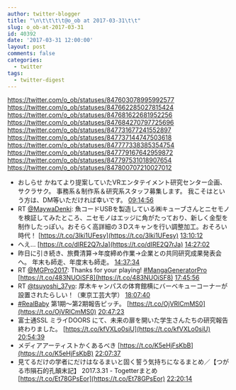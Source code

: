 ```yaml
---
author: twitter-blogger
title: "\n\t\t\t\t@o_ob at 2017-03-31\t\t"
slug: o_ob-at-2017-03-31
id: 40392
date: '2017-03-31 12:00:00'
layout: post
comments: false
categories:
  - twitter
tags:
  - twitter-digest
---
```


https://twitter.com/o_ob/statuses/847603078995992577 https://twitter.com/o_ob/statuses/847662285027815424 https://twitter.com/o_ob/statuses/847681622681952256 https://twitter.com/o_ob/statuses/847684270797725696 https://twitter.com/o_ob/statuses/847731677241552897 https://twitter.com/o_ob/statuses/847737144747503618 https://twitter.com/o_ob/statuses/847777338385354754 https://twitter.com/o_ob/statuses/847779167642959872 https://twitter.com/o_ob/statuses/847797531018907654 https://twitter.com/o_ob/statuses/847800707210027012  

*   おしらせ かねてより提案していたVRエンタテイメント研究センター企画、サクラサク。 事務系＆制作系＆研究系スタッフ募集します。 我こそはという方は、DM等いただければ幸いです。 [09:14:56](https://twitter.com/o_ob/statuses/847603078995992577)
*   RT [@MaywaDenki](https://twitter.com/MaywaDenki): 魚コードUSBを製造している㈱キューブさんとニセモノを検証してみたところ、ニセモノはエッジに角がたっており、新しく金型を制作したっぽい。おそらく高詳細の３Dスキャンを行い調整加工。おそろい時代！ [https://t.co/3lki1UFesy](https://t.co/3lki1UFesy) [13:10:12](https://twitter.com/o_ob/statuses/847662285027815424)
*   へえ... [https://t.co/dIRE2Q7rJa](https://t.co/dIRE2Q7rJa) [14:27:02](https://twitter.com/o_ob/statuses/847681622681952256)
*   昨日に引き続き、旅費清算→年度締め作業→企業との共同研究成果発表会へ。 年末も師走、年度末も師走。 [14:37:34](https://twitter.com/o_ob/statuses/847684270797725696)
*   RT [@MGPro2017](https://twitter.com/MGPro2017): Thanks for your playing! [#MangaGeneratorPro](https://twitter.com/search?q=%23MangaGeneratorPro&src=hash) [https://t.co/483NUOiSF8](https://t.co/483NUOiSF8) [17:45:56](https://twitter.com/o_ob/statuses/847731677241552897)
*   RT [@tsuyoshi_37yo](https://twitter.com/tsuyoshi_37yo): 厚木キャンパスの体育館横にバーベキューコーナーが設置されたらしい！（東京工芸大学） [18:07:40](https://twitter.com/o_ob/statuses/847737144747503618)
*   [#RealBaby](https://twitter.com/search?q=%23RealBaby&src=hash) 第1期〜第2期報告ピッチ。 [https://t.co/OjVRlCmMS0](https://t.co/OjVRlCmMS0) [20:47:23](https://twitter.com/o_ob/statuses/847777338385354754)
*   富士通SSL ミライDOORS にて、未来の扉を開いた学生さんたちの研究報告終わりました。 [https://t.co/kfVXLo0siU](https://t.co/kfVXLo0siU) [20:54:39](https://twitter.com/o_ob/statuses/847779167642959872)
*   メディアアーティストかくあるべき [https://t.co/K5eHjFsKbB](https://t.co/K5eHjFsKbB) [22:07:37](https://twitter.com/o_ob/statuses/847797531018907654)
*   見てるだけの学者にだけはなるまいと固く誓う気持ちになるまとめ／【つがる市隕石的孔顛末記】 2017.3.31 - Togetterまとめ [https://t.co/Et78GPsEor](https://t.co/Et78GPsEor) [22:20:14](https://twitter.com/o_ob/statuses/847800707210027012)